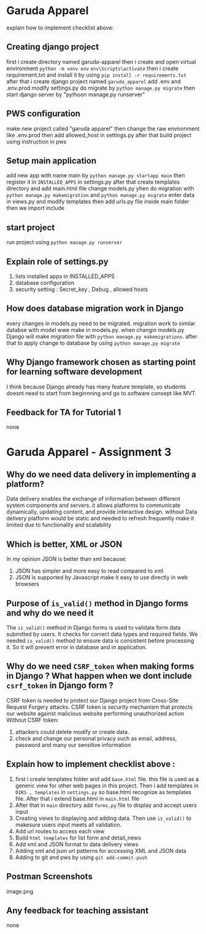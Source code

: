 # Garuda Apparel
explain how to implement checklist above:
## Creating django project 
first i create directory named garuda-apparel then i create and open virtual environment `python -m venv env` `env\Scripts\activate`
then i create requirement.txt and install it by using `pip install -r requirements.txt` after that i create django project named `garuda_apparel`
add .env and .env.prod
modify settings.py
do migrate by `python manage.py migrate`
then start django server by "pythoon manage.py runserver"
## PWS configuration
make new project called "garuda apparel" then change the raw environment like .env.prod
then add allowed_host in settings.py after that build project using instruction in pws
## Setup main application 
add new app with name main by `python manage.py startapp main`
then register it in `INSTALLED_APPS` in settings.py
after that create templates directory and add main.html  file 
change models.py yhen do migration with `python manage.py makemigration` and `python manage.py migrate`
enter data in views.py and modify templates
then add urls.py file inside main folder then we import include 
## start project
run project using `python manage.py runserver`


## Explain role of settings.py
1. lists installed apps in INSTALLED_APPS
2. database configuration
3. security setting : Secret_key , Debug , allowed hosts

## How does database migration work in Django
every changes in models.py need to be migrated. migration work to similar databse with model wwe make in models.py. when changin models.py Django will make migration file with `python manage.py makemigrations`. after that to apply change to database by using `python manage.py migrate`

## Why Django framework chosen as starting point for learning software development
I think because Django already has many feature template, so students doesnt need to start from beginnning and go to software consept like MVT.

## Feedback for TA for Tutorial 1
none



# Garuda Apparel - Assignment 3 

## Why do we need data delivery in implementing a platform?
Data delivery enables the exchange of information between different system components and servers. it allows platforms to communicate dynamically, updating content, and provide interactive design. 
without Data delivery platform would be static and needed to refresh frequently make it limited due to functionality and scalability

## Which is better, XML or JSON
In my opinion JSON is better than xml because:
1. JSON has simpler and more easy to read compared to xml
2. JSON is supported by Javascript make it easy to use directly in web browsers

## Purpose of `is_valid()` method in Django forms and why do we need it
The `is_valid()` method in Django forms is used to validate form data submitted by users. It checks for correct data types and required fields.
We needed `is_valid()` method to ensure data is consistent before processing it. So it will prevent error in database and in application.

## Why do we need `CSRF_token` when making forms in Django ? What happen when we dont include `csrf_token` in Django form ?
CSRF token is needed to protect our Django project from Cross-Site Request Forgery attacks. CSRF token is security mechanism that protects our website against malicious website performing unauthorized action
Without CSRF token: 
1. attackers could delete modify or create data.
2. check and change our personal privacy such as email, address, password and many our sensitive information

## Explain how to implement checklist above :
1. first i create templates folder and add `base.html` file. this file is used as a generic view for other web pages in this project. 
Then i add templates in `DIRS , templates` in `settings.py` so base.html recognize as templates file. After that i extend base.html in `main.html` file 
2.  After that in `main` directory add `forms.py` file to display and accept users input 
3. Creating views to displaying and adding data. Then use `is_valid()` to makesure users input meets all validation.
4. Add url routes to access each view
5. Build `html templates` for list form and detail_news
6. Add xml and JSON format to data delivery views
9. Adding xml and json url patterns for accessing XML and JSON data 
10. Adding to git and pws by using `git add-commit-push`

## Postman Screenshots
image.png

## Any feedback for teaching assistant
none 